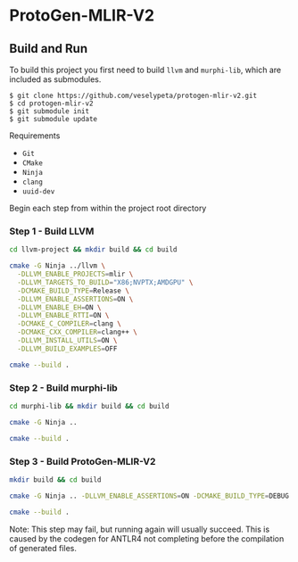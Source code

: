 # ProtoGen-MLIR-V2

## Build and Run

To build this project you first need to build `llvm` and `murphi-lib`, which are included as submodules.
```
$ git clone https://github.com/veselypeta/protogen-mlir-v2.git
$ cd protogen-mlir-v2
$ git submodule init
$ git submodule update
```

Requirements
- `Git`
- `CMake`
- `Ninja`
- `clang`
- `uuid-dev`

Begin each step from within the project root directory

### Step 1 - Build LLVM
```zsh 
cd llvm-project && mkdir build && cd build
```

```zsh 
cmake -G Ninja ../llvm \
  -DLLVM_ENABLE_PROJECTS=mlir \
  -DLLVM_TARGETS_TO_BUILD="X86;NVPTX;AMDGPU" \
  -DCMAKE_BUILD_TYPE=Release \
  -DLLVM_ENABLE_ASSERTIONS=ON \
  -DLLVM_ENABLE_EH=ON \
  -DLLVM_ENABLE_RTTI=ON \
  -DCMAKE_C_COMPILER=clang \
  -DCMAKE_CXX_COMPILER=clang++ \
  -DLLVM_INSTALL_UTILS=ON \
  -DLLVM_BUILD_EXAMPLES=OFF
```

```zsh
cmake --build .
```


### Step 2 - Build murphi-lib
```zsh 
cd murphi-lib && mkdir build && cd build
```
```zsh 
cmake -G Ninja ..
```
```zsh 
cmake --build .
```


### Step 3 - Build ProtoGen-MLIR-V2

```zsh 
mkdir build && cd build
```

```zsh 
cmake -G Ninja .. -DLLVM_ENABLE_ASSERTIONS=ON -DCMAKE_BUILD_TYPE=DEBUG
```

```zsh 
cmake --build .
```
Note: This step may fail, but running again will usually succeed. This is caused by the codegen for ANTLR4 not completing before the compilation of generated files.
